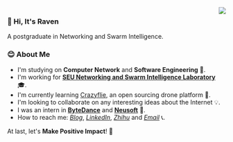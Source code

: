 
<a href="#">
  <img align="right" src="https://github-readme-stats-git-master.dreace.vercel.app/api?icon_color=586069&hide_border=true&title_color=a0a9af&username=RavenLite&show_icons=true">
</a>

### 👋 Hi, It's Raven 
A postgraduate in Networking and Swarm Intelligence.

### 😊 About Me
- I'm studying on **Computer Network** and **Software Engineering** 🔭.
- I'm working for **[SEU Networking and Swarm Intelligence Laboratory](https://github.com/SEU-NetSI)** 🎓.
- I'm currently learning [Crazyflie](https://www.bitcraze.io/), an open sourcing drone platform 🚁.
- I'm looking to collaborate on any interesting ideas about the Internet 💡.
- I was an intern in **[ByteDance](https://www.bytedance.com/en/)** and **[Neusoft](https://www.neusoft.com/)** 💎.
- How to reach me: *[Blog](https://ravenxu.top/)*, *[LinkedIn](https://www.linkedin.com/in/ravenxu/)*, *[Zhihu](https://www.zhihu.com/people/ravenxu98)* and *[Email](mailto:xrwgood@qq.com)* 📞.

At last, let's **Make Positive Impact**! 💪
